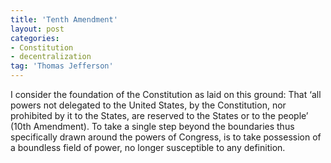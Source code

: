 ```yaml
---
title: 'Tenth Amendment'
layout: post
categories:
- Constitution
- decentralization
tag: 'Thomas Jefferson'
---
```


I consider the foundation of the Constitution as laid on this ground: That ‘all powers not delegated to the United States, by the Constitution, nor prohibited by it to the States, are reserved to the States or to the people’ (10th Amendment). To take a single step beyond the boundaries thus specifically drawn around the powers of Congress, is to take possession of a boundless field of power, no longer susceptible to any definition.